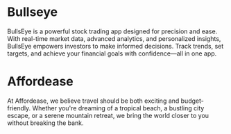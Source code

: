 # Bullseye
 BullsEye is a powerful stock trading app designed for precision and ease. With real-time market data, advanced analytics, and personalized insights, BullsEye empowers investors to make informed decisions. Track trends, set targets, and achieve your financial goals with confidence—all in one app.
# Affordease
At Affordease, we believe travel should be both exciting and budget-friendly. Whether you're dreaming of a tropical beach, a bustling city escape, or a serene mountain retreat, we bring the world closer to you without breaking the bank.
